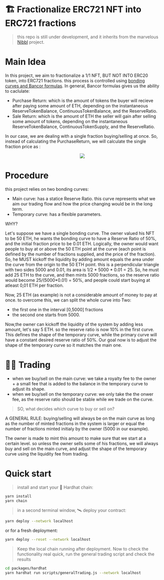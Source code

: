 # 🏗 Fractionalize ERC721 NFT into ERC721 fractions
> this repo is still under development, and it inherits from the marvelous [Nibbl](https://github.com/NibblNFT/nibbl-smartcontracts) project.

# Main Idea

In this project, we aim to fractionalize a 1/1 NFT, BUT NOT INTO ERC20 token, into ERC721 fractions. this process is controlled using [bonding curves and Bancor formulas](https://yos.io/2018/11/10/bonding-curves/).
In general, Bancor formulas gives us the ability to caclulate:
- Purchase Return: which is the amount of tokens the buyer will recieve after paying some amount of ETH, depending on the instantaneous ReserveTokenBalance, ContinuousTokenBalance, and the ReserveRatio.
- Sale Return: which is the amount of ETH the seller will gain after selling some amount of tokens, depending on the instantaneous ReserveTokenBalance, ContinuousTokenSupply, and the ReserveRatio. 

In our case, we are dealing with a single fraction buying/selling at once. So, instead of calculating the PurchaseReturn, we will calculate the single fraction price as :
<p align="center">
<img src="https://i.ibb.co/TLrpkb6/Bancor-Price-Formula.png"/>
</p>

# Procedure

this project relies on two bonding curves:
- Main curve: has a statice Reserve Ratio. this curve represents what we aim our trading flow and how the price changing would be in the long term.
- Temporary curve: has a flexible parameters.

WHY?

Let's suppose we have a single bonding curve. The owner valued his NFT to be 50 ETH, he wants the bonding curve to have a Reserve Ratio of 50%, and the initial fraction price to be 0.01 ETH. Logically, the owner would want people to buy at or above the 50 ETH point at the curve (each point is defined by the number of fractions supplied, and the price of the fraction). So, he MUST kickoff the liquidity by adding amount equals the area under the curve from the origin to the 50 ETH point. this is a perpendicular triangle with two sides 5000 and 0.01, its area is 1/2 * 5000 * 0.01 = 25. So, he must add 25 ETH to the curve, and then mints 5000 fractions, so the reserve ratio would become 25/(5000*0.01) = 50%, and people could start buying at atleast 0,01 ETH per fraction.

Now, 25 ETH (as example) is not a considerable amount of money to pay at once. to overcome this, we can split the whole curve into Two: 
- the first one in the interval [0,5000] fractions
- the second one starts from 5000.

Now,the owner can kickoff the liquidity of the system by adding less amount, let's say 5 ETH.  so the reserve ratio is now 10% in the first curve. This defines the shape of the temporary curve, while the primary curve will have a constant desired reserve ratio of 50%.
Our goal now is to adjust the shape of the temporary curve so it matches the main one.

# 🏄‍♂️ Trading

- when we buy/sell on the main curve: we take a royalty fee to the owner + a small fee that is added to the balance in the temporary curve to adjust its shape.
- when we buy/sell on the temporary curve: we only take the the onwer fee, as the reserve ratio should be stable while we trade on the curve.

> SO, what decides which curve to buy or sell on? 

A GENERAL RULE: buying/selling will always be on the main curve as long as the number of minted fractions in the system is larger or equal the number of fractions minted initialy by the owner (5000 in our example).

The owner is made to mint this amount to make sure that we start at a certain level. so unless the owner sells some of his fractions, we will always buy and sell on the main curve, and adjust the shape of the temporary curve using the liquidity fee from trading.

# Quick start

> install and start your 👷‍ Hardhat chain:

```bash
yarn install
yarn chain
```

> in a second terminal window, 🛰 deploy your contract:

```bash
yarn deploy --network localhost
```
or for a fresh deployment:

```bash
yarn deploy --reset --network localhost
```

> Keep the local chain running after deployment. Now to check the functionality real quick, run the general trading script and check the results
```bash
cd packages/hardhat
yarn hardhat run scripts/generalTrading.js --network localhost
```
